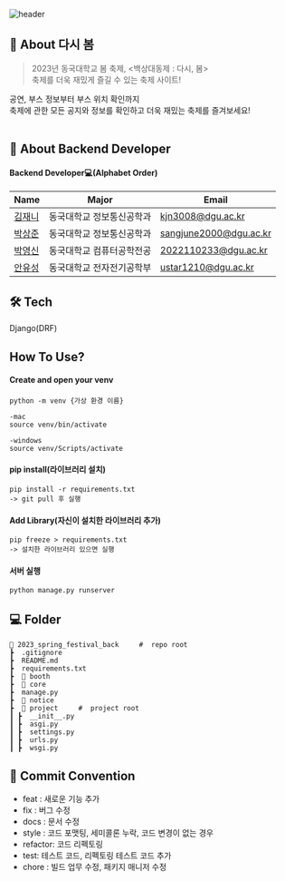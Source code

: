 ![header](https://capsule-render.vercel.app/api?type=waving&color=auto&height=300&section=header&text=다시,%20봄(RE:SPRING)&fontSize=80&animation=fadeIn&fontAlignY=38&desc=2023년%20동국대학교%20봄%20축제%20사이트&descAlignY=58&descAlign=75)

## 🌠  About 다시 봄
> 2023년 동국대학교 봄 축제, <백상대동제 : 다시, 봄> <br>
> 축제를 더욱 재밌게 즐길 수 있는 축제 사이트! <br>


공연, 부스 정보부터 부스 위치 확인까지 <br>
축제에 관한 모든 공지와 정보를 확인하고 더욱 재밌는 축제를 즐겨보세요! <br><br>


## 👋 About Backend Developer

#### Backend Developer💻(Alphabet Order)
| Name                                         | Major            | Email                |
| -------------------------------------------- | --------------  | ----------------------- |
| [김재니](https://github.com/kmjenny)   | 동국대학교 정보통신공학과  | kjn3008@dgu.ac.kr |
| [박상준](https://github.com/tkdwns414) | 동국대학교 정보통신공학과   | sangjune2000@dgu.ac.kr |
| [박영신](https://github.com/dudtlstm) | 동국대학교 컴퓨터공학전공    | 2022110233@dgu.ac.kr |
| [안유성](https://github.com/ustar1210) | 동국대학교 전자전기공학부    | ustar1210@dgu.ac.kr |




## 🛠️ Tech
Django(DRF)

## How To Use?
#### Create and open your venv
```
python -m venv {가상 환경 이름}

-mac
source venv/bin/activate

-windows
source venv/Scripts/activate
```


#### pip install(라이브러리 설치)
```
pip install -r requirements.txt
-> git pull 후 실행
```

#### Add Library(자신이 설치한 라이브러리 추가)
```
pip freeze > requirements.txt
-> 설치한 라이브러리 있으면 실행
```

#### 서버 실행
```
python manage.py runserver
```

## 💻 Folder

```
📂 2023_spring_festival_back     #  repo root
┣  .gitignore
┣  README.md
┣  requirements.txt
┣  📂 booth
┣  📂 core
┣  manage.py
┣  📂 notice
┣  📂 project     #  project root
┃ ┣  __init__.py
┃ ┣  asgi.py
┃ ┣  settings.py
┃ ┣  urls.py
┃ ┣  wsgi.py
```

## 🎯 Commit Convention
-   feat : 새로운 기능 추가
-   fix : 버그 수정
-   docs : 문서 수정
-   style : 코드 포맷팅, 세미콜론 누락, 코드 변경이 없는 경우
-   refactor: 코드 리펙토링
-   test: 테스트 코드, 리펙토링 테스트 코드 추가
-   chore : 빌드 업무 수정, 패키지 매니저 수정
